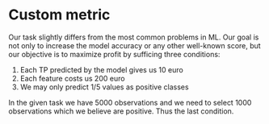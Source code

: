 # Custom metric
Our task slightly differs from the most common problems in ML. Our goal is not only to increase the model accuracy or any other well-known score, but our objective is to maximize profit by sufficing three conditions:

1. Each TP predicted by the model gives us 10 euro
2. Each feature costs us 200 euro
3. We may only predict 1/5 values as positive classes

In the given task we have 5000 observations and we need to select 1000 observations which we believe are positive. Thus the last condition.
